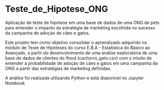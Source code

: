 # Teste_de_Hipotese_ONG
Aplicação de teste de hipótese em uma base de dados de uma ONG de pets para entender o impacto da estratégia de marketing escolhida no sucesso da campanha de adoção de cães e gatos.

Este projeto tem como objetivo consolidar o aprendizado adquirido no módulo de Teste de Hipóteses do curso E.B.A - Estatística do Básico ao Avançado, a partir do desenvolvimento de uma análise exploratória de uma base de dados de clientes do Ifood (cachorro_gato.csv) com o intuito de entender a probabilidade de adoção de cães e gatos em uma campanha da ONG a partir das estratégias de marketing definidas.

A análise foi realizada utilizando Python e está disponível no Jupyter Notebook 
